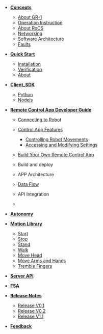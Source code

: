 - [**Concepts**](concepts/overview.md)

  - [About GR-1](concepts/about_gr1.md)
  - [Operation Instruction](concepts/operation_instruction.md)
  - [About RoCS](concepts/about_rocs.md)
  - [Networking](concepts/network.md)
  - [Software Architecture](concepts/software_architecture.md)
  - [Faults](concepts/faults.md)
- [**Quick Start**](quick_start/overview.md)

  - [Installation](quick_start/installation.md)
  - [Verification](quick_start/verification.md)
  - [About](quick_start/about.md)
- [**Client_SDK**](client_sdk/overview.md)

  - [Python](https://fftai.github.io/rocs_client_py/index.html)
  - [Nodejs](https://fftai.github.io/rocs_client_js/index.html)
- [**Remote Control App Developer Guide**](demo_app/overview.md)

  - [Connecting to Robot](demo_app/connnecting_to_robot.md)
  - [Control App Features](demo_app/overview_of_control_features.md)

    - [Controlling Robot Movements](demo_app/control_robot_movements.md)
    - [Accessing and Modifying Settings](demo_app/settings.md)
  - [Build Your Own Remote Control App](demo_app/app_project_setup.md)
  - Build and deploy
  - APP Architecture
  - [Data Flow](demo_app/logic_flow.md)
  - API Integration
  -
- [**Autonomy**](autonomy/overview.md)
- [**Motion Library**](motion_library/overview.md)

  - [Start](motion_library/start.md)
  - [Stop](motion_library/stop.md)
  - [Stand](motion_library/stand.md)
  - [Walk](motion_library/walk.md)
  - [Move Head](motion_library/move_head.md)
  - [Move Arms and Hands](motion_library/move_arms_and_hands.md)
  - [Tremble Fingers](motion_library/tremble_fingers.md)
- [**Server API**](server_api/ServerAPI.md)
- [**FSA**](fsa/about_fsa.md)
- [**Release Notes**](release/overview.md)

  - [Release V0.1](release/v0.1.md)
  - [Release V0.2](release/v0.2.md)
  - [Release V1.1](release/v1.1.md)
- [**Feedback**](feedback/overview.md)
